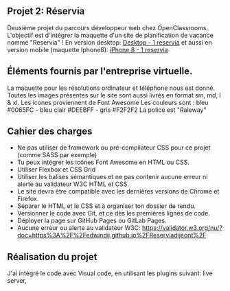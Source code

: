 ## Projet 2: Réservia

Deuxième projet du parcours développeur web chez OpenClassrooms. L'objectif est d'intégrer la maquette d'un site de planification de vacance nommé "Reservia" ! En version desktop: [Desktop - 1 reservia](https://user-images.githubusercontent.com/91846586/147763911-119914ae-e1a0-45bf-b6bf-5b705a49f0af.png) et aussi en version mobile (maquette Iphone8):
[iPhone 8 - 1 reservia](https://user-images.githubusercontent.com/91846586/147763997-2fc4d85f-665c-42ad-abfc-de1034a8270c.png)

## Éléments fournis par l'entreprise virtuelle.

La maquette pour les résolutions ordinateur et téléphone nous est donné.
Toutes les images présentes sur le site sont aussi livrés en format sm, md, l & xl.
Les icones proviennent de Font Awesome
Les couleurs sont : bleu #0065FC - bleu clair #DEEBFF - gris #F2F2F2
La police est "Raleway"

## Cahier des charges

- Ne pas utiliser de framework ou pré-compilateur CSS pour ce projet (comme SASS par exemple)
- Tu peux intégrer les icônes Font Awesome en HTML ou CSS. 
- Utiliser Flexbox et CSS Grid 
- Utiliser les balises sémantiques et ne pas contenir aucune erreur ni alerte au validateur W3C HTML et CSS.
- Le site devra être compatible avec les dernières versions de Chrome et Firefox.
- Séparer le HTML et le CSS et à organiser ton dossier de rendu.
- Versionner le code avec Git, et ce dès les premières lignes de code.
- Déployer la page sur GitHub Pages ou GitLab Pages.
- Aucune erreur ou alerte au validateur W3C: https://validator.w3.org/nu/?doc=https%3A%2F%2Fedwindij.github.io%2FReserviadijeont%2F

## Réalisation du projet

J'ai intégré le code avec Visual code, en utilisant les plugins suivant: live server,
